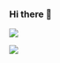 ### Hi there 👋

![](https://github-readme-stats.vercel.app/api?username=robenkr&show_icons=true&count_private=true)

![](https://github-readme-stats.vercel.app/api/top-langs/?username=robenkr&layout=compact)

<!--
**robenkr/robenkr** is a ✨ _special_ ✨ repository because its `README.md` (this file) appears on your GitHub profile.

Here are some ideas to get you started:

- 🔭 I’m currently working on ...
- 🌱 I’m currently learning ...
- 👯 I’m looking to collaborate on ...
- 🤔 I’m looking for help with ...
- 💬 Ask me about ...
- 📫 How to reach me: ...
- 😄 Pronouns: ...
- ⚡ Fun fact: ...
-->
